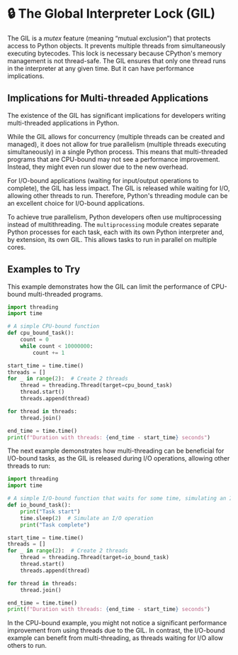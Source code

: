 # 🔒 The Global Interpreter Lock (GIL)

The GIL is a *mutex* feature (meaning “mutual exclusion”) that protects access to Python objects. It prevents multiple threads from simultaneously executing bytecodes. This lock is necessary because CPython's memory management is not thread-safe. The GIL ensures that only one thread runs in the interpreter at any given time. But it can have performance implications.

## Implications for Multi-threaded Applications

The existence of the GIL has significant implications for developers writing multi-threaded applications in Python.

While the GIL allows for concurrency (multiple threads can be created and managed), it does not allow for true parallelism (multiple threads executing simultaneously) in a single Python process. This means that multi-threaded programs that are CPU-bound may not see a performance improvement. Instead, they might even run slower due to the new overhead.

For I/O-bound applications (waiting for input/output operations to complete), the GIL has less impact. The GIL is released while waiting for I/O, allowing other threads to run. Therefore, Python's threading module can be an excellent choice for I/O-bound applications.

To achieve true parallelism, Python developers often use multiprocessing instead of multithreading. The `multiprocessing` module creates separate Python processes for each task, each with its own Python interpreter and, by extension, its own GIL. This allows tasks to run in parallel on multiple cores.

## Examples to Try

This example demonstrates how the GIL can limit the performance of CPU-bound multi-threaded programs.

```python
import threading
import time

# A simple CPU-bound function
def cpu_bound_task():
    count = 0
    while count < 10000000:
        count += 1

start_time = time.time()
threads = []
for _ in range(2):  # Create 2 threads
    thread = threading.Thread(target=cpu_bound_task)
    thread.start()
    threads.append(thread)

for thread in threads:
    thread.join()

end_time = time.time()
print(f"Duration with threads: {end_time - start_time} seconds")
```

The next example demonstrates how multi-threading can be beneficial for I/O-bound tasks, as the GIL is released during I/O operations, allowing other threads to run:

```python
import threading
import time

# A simple I/O-bound function that waits for some time, simulating an I/O operation
def io_bound_task():
    print("Task start")
    time.sleep(2)  # Simulate an I/O operation
    print("Task complete")

start_time = time.time()
threads = []
for _ in range(2):  # Create 2 threads
    thread = threading.Thread(target=io_bound_task)
    thread.start()
    threads.append(thread)

for thread in threads:
    thread.join()

end_time = time.time()
print(f"Duration with threads: {end_time - start_time} seconds")
```

In the CPU-bound example, you might not notice a significant performance improvement from using threads due to the GIL. In contrast, the I/O-bound example can benefit from multi-threading, as threads waiting for I/O allow others to run.

